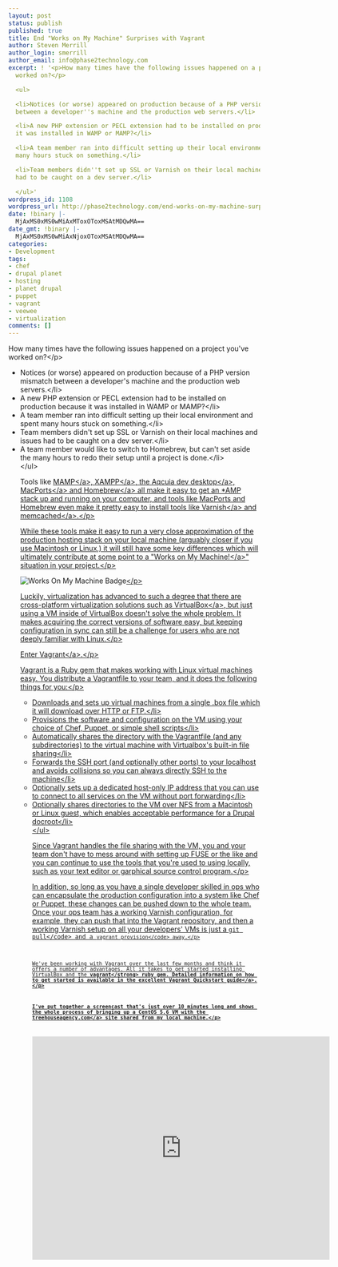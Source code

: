```yaml
---
layout: post
status: publish
published: true
title: End "Works on My Machine" Surprises with Vagrant
author: Steven Merrill
author_login: smerrill
author_email: info@phase2technology.com
excerpt: ! '<p>How many times have the following issues happened on a project you''ve
  worked on?</p>

  <ul>

  <li>Notices (or worse) appeared on production because of a PHP version mismatch
  between a developer''s machine and the production web servers.</li>

  <li>A new PHP extension or PECL extension had to be installed on production because
  it was installed in WAMP or MAMP?</li>

  <li>A team member ran into difficult setting up their local environment and spent
  many hours stuck on something.</li>

  <li>Team members didn''t set up SSL or Varnish on their local machines and issues
  had to be caught on a dev server.</li>

  </ul>'
wordpress_id: 1108
wordpress_url: http://phase2technology.com/end-works-on-my-machine-surprises-with-vagrant/
date: !binary |-
  MjAxMS0xMS0wMiAxMToxOToxMSAtMDQwMA==
date_gmt: !binary |-
  MjAxMS0xMS0wMiAxNjoxOToxMSAtMDQwMA==
categories:
- Development
tags:
- chef
- drupal planet
- hosting
- planet drupal
- puppet
- vagrant
- veewee
- virtualization
comments: []
---
```

<p>How many times have the following issues happened on a project you've worked on?<&#47;p></p>
<ul>
<li>Notices (or worse) appeared on production because of a PHP version mismatch between a developer's machine and the production web servers.<&#47;li>
<li>A new PHP extension or PECL extension had to be installed on production because it was installed in WAMP or MAMP?<&#47;li>
<li>A team member ran into difficult setting up their local environment and spent many hours stuck on something.<&#47;li>
<li>Team members didn't set up SSL or Varnish on their local machines and issues had to be caught on a dev server.<&#47;li>
<li>A team member would like to switch to Homebrew, but can't set aside the many hours to redo their setup until a project is done.<&#47;li><br />
<&#47;ul></p>
<p>Tools like <a href="http:&#47;&#47;www.mamp.info&#47;en&#47;index.html">MAMP<&#47;a>, <a href="http:&#47;&#47;www.apachefriends.org&#47;en&#47;xampp.html">XAMPP<&#47;a>, the <a href="http:&#47;&#47;network.acquia.com&#47;downloads">Aqcuia dev desktop<&#47;a>, <a href="http:&#47;&#47;www.macports.org&#47;">MacPorts<&#47;a> and <a href="http:&#47;&#47;mxcl.github.com&#47;homebrew&#47;">Homebrew<&#47;a> all make it easy to get an &#42;AMP stack up and running on your computer, and tools like MacPorts and Homebrew even make it pretty easy to install tools like <a href="https:&#47;&#47;www.varnish-cache.org&#47;">Varnish<&#47;a> and <a href="http:&#47;&#47;memcached.org&#47;">memcached<&#47;a>.<&#47;p></p>
<p>While these tools make it easy to run a very close approximation of the production hosting stack on your local machine (arguably closer if you use Macintosh or Linux,) it will still have some key differences which will ultimately contribute at some point to a "<a href="http:&#47;&#47;www.codinghorror.com&#47;blog&#47;2007&#47;03&#47;the-works-on-my-machine-certification-program.html">Works on My Machine!<&#47;a>" situation in your project.<&#47;p></p>
<p><img alt="Works On My Machine Badge" src="http:&#47;&#47;treehouseagency.com&#47;sites&#47;treehouseagency.com&#47;files&#47;worksonmymachine_0.png" style="border: medium none; display: block; float: left;" &#47;><&#47;p></p>
<p>Luckily, virtualization has advanced to such a degree that there are cross-platform virtualization solutions such as <a href="https:&#47;&#47;www.virtualbox.org&#47;">VirtualBox<&#47;a>, but just using a VM inside of VirtualBox doesn't solve the whole problem. It makes acquiring the correct versions of software easy, but keeping configuration in sync can still be a challenge for users who are not deeply familiar with Linux.<&#47;p></p>
<p>Enter <a href="http:&#47;&#47;vagrantup.com&#47;">Vagrant<&#47;a>.<&#47;p></p>
<p>Vagrant is a Ruby gem that makes working with Linux virtual machines easy. You distribute a Vagrantfile to your team, and it does the following things for you:<&#47;p></p>
<ul>
<li>Downloads and sets up virtual machines from a single .box file which it will download over HTTP or FTP.<&#47;li>
<li>Provisions the software and configuration on the VM using your choice of Chef, Puppet, or simple shell scripts<&#47;li>
<li>Automatically shares the directory with the Vagrantfile (and any subdirectories) to the virtual machine with Virtualbox's built-in file sharing<&#47;li>
<li>Forwards the SSH port (and optionally other ports) to your localhost and avoids collisions so you can always directly SSH to the machine<&#47;li>
<li>Optionally sets up a dedicated host-only IP address that you can use to connect to all services on the VM without port forwarding<&#47;li>
<li>Optionally shares directories to the VM over NFS from a Macintosh or Linux guest, which enables acceptable performance for a Drupal docroot<&#47;li><br />
<&#47;ul></p>
<p>Since Vagrant handles the file sharing with the VM, you and your team don't have to mess around with setting up FUSE or the like and you can continue to use the tools that you're used to using locally, such as your text editor or garphical source control program.<&#47;p></p>
<p>In addition, so long as you have a single developer skilled in ops who can encapsulate the production configuration into a system like Chef or Puppet, these changes can be pushed down to the whole team. Once your ops team has a working Varnish configuration, for example, they can push that into the Vagrant repository, and then a working Varnish setup on all your developers' VMs is just a <code>git pull<&#47;code> and a <code>vagrant provision<&#47;code> away.<&#47;p></p>
<p>We've been working with Vagrant over the last few months and think it offers a number of advantages. All it takes to get started installing VirtualBox and the <strong>vagrant<&#47;strong> ruby gem. Detailed information on how to get started is available in the excellent <a href="http:&#47;&#47;vagrantup.com&#47;docs&#47;getting-started&#47;index.html">Vagrant Quickstart guide<&#47;a>.<&#47;p></p>
<p>I've put together a screencast that's just over 10 minutes long and shows the whole process of bringing up a CentOS 5.6 VM with the <a href="http:&#47;&#47;treehouseagency.com">treehouseagency.com<&#47;a> site shared from my local machine.<&#47;p></p>
<p><iframe src="http:&#47;&#47;player.vimeo.com&#47;video&#47;31494273?title=0&amp;byline=0&amp;portrait=0&amp;color=ff9933" width="595" height="446" frameborder="0" webkitAllowFullScreen allowFullScreen><&#47;iframe><&#47;p></p>
<p>We'll be posting more example code over the coming weeks that will allow you to try out Drupal from your local machine on a Linux VM.<&#47;p></p>
